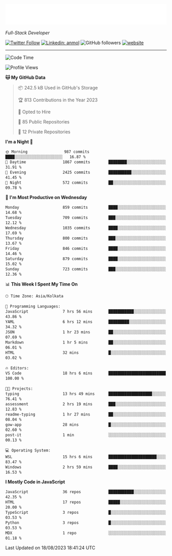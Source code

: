<!-- <img src="https://readme-typing-svg.herokuapp.com?lines=HI%2C+I'm+Tonal+Mathew;I'm+a+Full+Stack+Developer"> -->

<!-- START:readme-typing -->
<img src="readme-typing.svg" />
<!-- END:readme-typing -->

<p><em>Full-Stack Developer</em></p>

[![Twitter Follow](https://img.shields.io/twitter/follow/tonalmathew?style=flat)](https://twitter.com/intent/follow?screen_name=tonalmathew)
[![Linkedin: anmol](https://img.shields.io/badge/tonal-mathew?style=flat-square&logo=Linkedin&logoColor=white&link=https://www.linkedin.com/in/tonal-mathew/)](https://www.linkedin.com/in/tonal-mathew/)
![GitHub followers](https://img.shields.io/github/followers/tonalmathew?label=Follow&style=social)
[![website](https://img.shields.io/badge/Website-46a2f1.svg?&style=flat-square&logo=Google-Chrome&logoColor=white&link=http://tonalmathew.github.io/)](http://tonalmathew.github.io/)

---
<!--START_SECTION:waka-->
![Code Time](http://img.shields.io/badge/Code%20Time-1%2C160%20hrs%2052%20mins-blue)

![Profile Views](http://img.shields.io/badge/Profile%20Views-258-blue)

**🐱 My GitHub Data** 

> 📦 242.5 kB Used in GitHub's Storage 
 > 
> 🏆 813 Contributions in the Year 2023
 > 
> 💼 Opted to Hire
 > 
> 📜 85 Public Repositories 
 > 
> 🔑 12 Private Repositories 
 > 
**I'm a Night 🦉** 

```text
🌞 Morning                987 commits         ████░░░░░░░░░░░░░░░░░░░░░   16.87 % 
🌆 Daytime                1867 commits        ████████░░░░░░░░░░░░░░░░░   31.91 % 
🌃 Evening                2425 commits        ██████████░░░░░░░░░░░░░░░   41.45 % 
🌙 Night                  572 commits         ██░░░░░░░░░░░░░░░░░░░░░░░   09.78 % 
```
📅 **I'm Most Productive on Wednesday** 

```text
Monday                   859 commits         ████░░░░░░░░░░░░░░░░░░░░░   14.68 % 
Tuesday                  709 commits         ███░░░░░░░░░░░░░░░░░░░░░░   12.12 % 
Wednesday                1035 commits        ████░░░░░░░░░░░░░░░░░░░░░   17.69 % 
Thursday                 800 commits         ███░░░░░░░░░░░░░░░░░░░░░░   13.67 % 
Friday                   846 commits         ████░░░░░░░░░░░░░░░░░░░░░   14.46 % 
Saturday                 879 commits         ████░░░░░░░░░░░░░░░░░░░░░   15.02 % 
Sunday                   723 commits         ███░░░░░░░░░░░░░░░░░░░░░░   12.36 % 
```


📊 **This Week I Spent My Time On** 

```text
🕑︎ Time Zone: Asia/Kolkata

💬 Programming Languages: 
JavaScript               7 hrs 56 mins       ███████████░░░░░░░░░░░░░░   43.86 % 
YAML                     6 hrs 12 mins       █████████░░░░░░░░░░░░░░░░   34.32 % 
JSON                     1 hr 23 mins        ██░░░░░░░░░░░░░░░░░░░░░░░   07.69 % 
Markdown                 1 hr 5 mins         ██░░░░░░░░░░░░░░░░░░░░░░░   06.01 % 
HTML                     32 mins             █░░░░░░░░░░░░░░░░░░░░░░░░   03.02 % 

🔥 Editors: 
VS Code                  18 hrs 6 mins       █████████████████████████   100.00 % 

🐱‍💻 Projects: 
typing                   13 hrs 49 mins      ███████████████████░░░░░░   76.41 % 
assessment               2 hrs 19 mins       ███░░░░░░░░░░░░░░░░░░░░░░   12.83 % 
readme-typing            1 hr 27 mins        ██░░░░░░░░░░░░░░░░░░░░░░░   08.04 % 
gow-app                  28 mins             █░░░░░░░░░░░░░░░░░░░░░░░░   02.60 % 
post-it                  1 min               ░░░░░░░░░░░░░░░░░░░░░░░░░   00.13 % 

💻 Operating System: 
WSL                      15 hrs 6 mins       █████████████████████░░░░   83.47 % 
Windows                  2 hrs 59 mins       ████░░░░░░░░░░░░░░░░░░░░░   16.53 % 
```

**I Mostly Code in JavaScript** 

```text
JavaScript               36 repos            ███████████░░░░░░░░░░░░░░   42.35 % 
HTML                     17 repos            █████░░░░░░░░░░░░░░░░░░░░   20.00 % 
TypeScript               3 repos             █░░░░░░░░░░░░░░░░░░░░░░░░   03.53 % 
Python                   3 repos             █░░░░░░░░░░░░░░░░░░░░░░░░   03.53 % 
MDX                      1 repo              ░░░░░░░░░░░░░░░░░░░░░░░░░   01.18 % 
```




 Last Updated on 18/08/2023 18:41:24 UTC
<!--END_SECTION:waka-->
